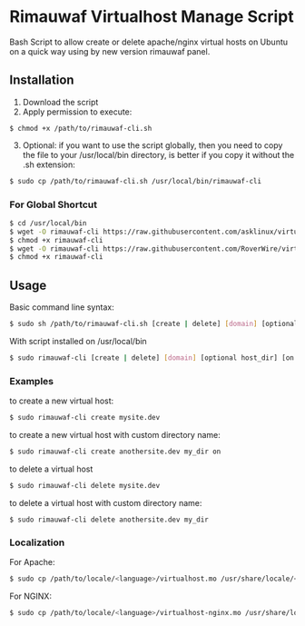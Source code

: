 Rimauwaf Virtualhost Manage Script
===========

Bash Script to allow create or delete apache/nginx virtual hosts on Ubuntu on a quick way using by new version rimauwaf panel.

## Installation ##

1. Download the script
2. Apply permission to execute:

```
$ chmod +x /path/to/rimauwaf-cli.sh
```

3. Optional: if you want to use the script globally, then you need to copy the file to your /usr/local/bin directory, is better
if you copy it without the .sh extension:

```bash
$ sudo cp /path/to/rimauwaf-cli.sh /usr/local/bin/rimauwaf-cli
```

### For Global Shortcut ###

```bash
$ cd /usr/local/bin
$ wget -O rimauwaf-cli https://raw.githubusercontent.com/asklinux/virtualhost/master/rimauwaf-cli.sh
$ chmod +x rimauwaf-cli
$ wget -O rimauwaf-cli https://raw.githubusercontent.com/RoverWire/virtualhost/master/rimauwaf-cli-nginx.sh
$ chmod +x rimauwaf-cli
```

## Usage ##

Basic command line syntax:

```bash
$ sudo sh /path/to/rimauwaf-cli.sh [create | delete] [domain] [optional host_dir] [on | off]
```

With script installed on /usr/local/bin

```bash
$ sudo rimauwaf-cli [create | delete] [domain] [optional host_dir] [on | off]
```

### Examples ###

to create a new virtual host:

```bash
$ sudo rimauwaf-cli create mysite.dev
```
to create a new virtual host with custom directory name:

```bash
$ sudo rimauwaf-cli create anothersite.dev my_dir on
```
to delete a virtual host

```bash
$ sudo rimauwaf-cli delete mysite.dev
```

to delete a virtual host with custom directory name:

```
$ sudo rimauwaf-cli delete anothersite.dev my_dir
```
### Localization

For Apache:

```bash
$ sudo cp /path/to/locale/<language>/virtualhost.mo /usr/share/locale/<language>/LC_MESSAGES/
```

For NGINX:

```bash
$ sudo cp /path/to/locale/<language>/virtualhost-nginx.mo /usr/share/locale/<language>/LC_MESSAGES/
```
